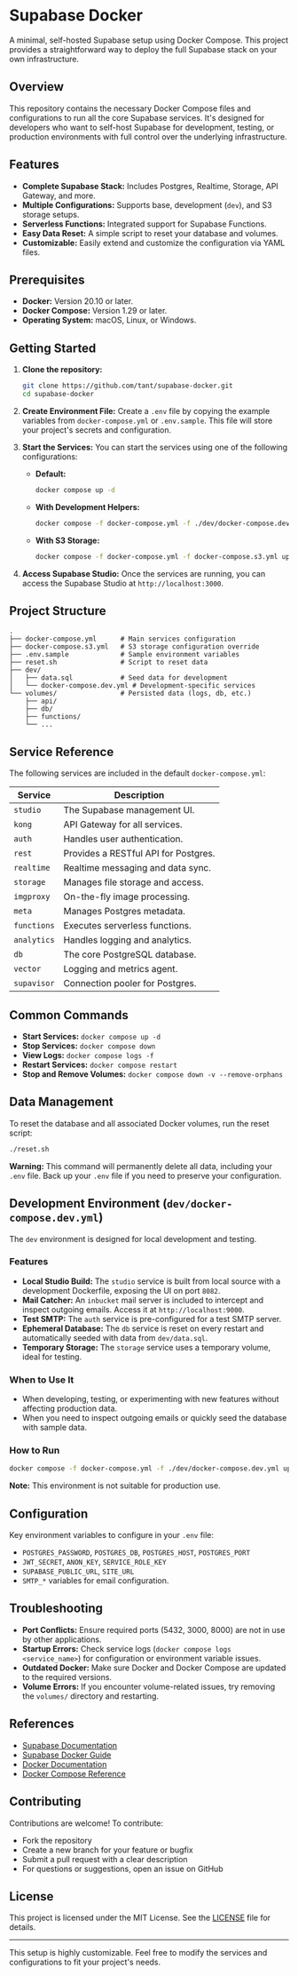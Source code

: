 # Supabase Docker

A minimal, self-hosted Supabase setup using Docker Compose. This project provides a straightforward way to deploy the full Supabase stack on your own infrastructure.

## Overview

This repository contains the necessary Docker Compose files and configurations to run all the core Supabase services. It's designed for developers who want to self-host Supabase for development, testing, or production environments with full control over the underlying infrastructure.

## Features

- **Complete Supabase Stack:** Includes Postgres, Realtime, Storage, API Gateway, and more.
- **Multiple Configurations:** Supports base, development (`dev`), and S3 storage setups.
- **Serverless Functions:** Integrated support for Supabase Functions.
- **Easy Data Reset:** A simple script to reset your database and volumes.
- **Customizable:** Easily extend and customize the configuration via YAML files.

## Prerequisites

- **Docker:** Version 20.10 or later.
- **Docker Compose:** Version 1.29 or later.
- **Operating System:** macOS, Linux, or Windows.

## Getting Started

1.  **Clone the repository:**
    ```bash
    git clone https://github.com/tant/supabase-docker.git
    cd supabase-docker
    ```

2.  **Create Environment File:**
    Create a `.env` file by copying the example variables from `docker-compose.yml` or `.env.sample`. This file will store your project's secrets and configuration.

3.  **Start the Services:**
    You can start the services using one of the following configurations:

    *   **Default:**
        ```bash
        docker compose up -d
        ```

    *   **With Development Helpers:**
        ```bash
        docker compose -f docker-compose.yml -f ./dev/docker-compose.dev.yml up -d
        ```

    *   **With S3 Storage:**
        ```bash
        docker compose -f docker-compose.yml -f docker-compose.s3.yml up -d
        ```

4.  **Access Supabase Studio:**
    Once the services are running, you can access the Supabase Studio at `http://localhost:3000`.

## Project Structure

```
.
├── docker-compose.yml      # Main services configuration
├── docker-compose.s3.yml   # S3 storage configuration override
├── .env.sample             # Sample environment variables
├── reset.sh                # Script to reset data
├── dev/
│   ├── data.sql            # Seed data for development
│   └── docker-compose.dev.yml # Development-specific services
└── volumes/                # Persisted data (logs, db, etc.)
    ├── api/
    ├── db/
    ├── functions/
    └── ...
```

## Service Reference

The following services are included in the default `docker-compose.yml`:

| Service     | Description                               |
|-------------|-------------------------------------------|
| `studio`    | The Supabase management UI.               |
| `kong`      | API Gateway for all services.             |
| `auth`      | Handles user authentication.              |
| `rest`      | Provides a RESTful API for Postgres.      |
| `realtime`  | Realtime messaging and data sync.         |
| `storage`   | Manages file storage and access.          |
| `imgproxy`  | On-the-fly image processing.              |
| `meta`      | Manages Postgres metadata.                |
| `functions` | Executes serverless functions.            |
| `analytics` | Handles logging and analytics.            |
| `db`        | The core PostgreSQL database.             |
| `vector`    | Logging and metrics agent.                |
| `supavisor` | Connection pooler for Postgres.           |

## Common Commands

- **Start Services:** `docker compose up -d`
- **Stop Services:** `docker compose down`
- **View Logs:** `docker compose logs -f`
- **Restart Services:** `docker compose restart`
- **Stop and Remove Volumes:** `docker compose down -v --remove-orphans`

## Data Management

To reset the database and all associated Docker volumes, run the reset script:

```bash
./reset.sh
```

**Warning:** This command will permanently delete all data, including your `.env` file. Back up your `.env` file if you need to preserve your configuration.

## Development Environment (`dev/docker-compose.dev.yml`)

The `dev` environment is designed for local development and testing.

### Features

- **Local Studio Build:** The `studio` service is built from local source with a development Dockerfile, exposing the UI on port `8082`.
- **Mail Catcher:** An `inbucket` mail server is included to intercept and inspect outgoing emails. Access it at `http://localhost:9000`.
- **Test SMTP:** The `auth` service is pre-configured for a test SMTP server.
- **Ephemeral Database:** The `db` service is reset on every restart and automatically seeded with data from `dev/data.sql`.
- **Temporary Storage:** The `storage` service uses a temporary volume, ideal for testing.

### When to Use It

- When developing, testing, or experimenting with new features without affecting production data.
- When you need to inspect outgoing emails or quickly seed the database with sample data.

### How to Run

```bash
docker compose -f docker-compose.yml -f ./dev/docker-compose.dev.yml up -d
```

**Note:** This environment is not suitable for production use.

## Configuration

Key environment variables to configure in your `.env` file:

- `POSTGRES_PASSWORD`, `POSTGRES_DB`, `POSTGRES_HOST`, `POSTGRES_PORT`
- `JWT_SECRET`, `ANON_KEY`, `SERVICE_ROLE_KEY`
- `SUPABASE_PUBLIC_URL`, `SITE_URL`
- `SMTP_*` variables for email configuration.

## Troubleshooting

- **Port Conflicts:** Ensure required ports (5432, 3000, 8000) are not in use by other applications.
- **Startup Errors:** Check service logs (`docker compose logs <service_name>`) for configuration or environment variable issues.
- **Outdated Docker:** Make sure Docker and Docker Compose are updated to the required versions.
- **Volume Errors:** If you encounter volume-related issues, try removing the `volumes/` directory and restarting.

## References

- [Supabase Documentation](https://supabase.com/docs)
- [Supabase Docker Guide](https://supabase.com/docs/guides/hosting/docker)
- [Docker Documentation](https://docs.docker.com/)
- [Docker Compose Reference](https://docs.docker.com/compose/)

## Contributing

Contributions are welcome! To contribute:
- Fork the repository
- Create a new branch for your feature or bugfix
- Submit a pull request with a clear description
- For questions or suggestions, open an issue on GitHub

## License

This project is licensed under the MIT License. See the [LICENSE](./LICENSE) file for details.

---
This setup is highly customizable. Feel free to modify the services and configurations to fit your project's needs.